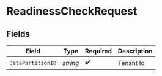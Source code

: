 # ReadinessCheckRequest


## Fields

| Field              | Type               | Required           | Description        |
| ------------------ | ------------------ | ------------------ | ------------------ |
| `DataPartitionID`  | *string*           | :heavy_check_mark: | Tenant Id          |